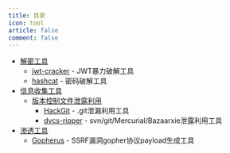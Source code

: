 ```yaml
---
title: 目录
icon: tool
article: false
comment: false
---
```


- [解密工具](#)
  - [jwt-cracker](jwt-cracker) - JWT暴力破解工具
  - [hashcat](hashcat) - 密码破解工具
- [信息收集工具](#)
  - [版本控制文件泄露利用](cvs/#版本控制文件泄露利用工具)  
    - [HackGit](cvs/#git利用工具) - .git泄漏利用工具
    - [dvcs-ripper](cvs/#svn-git-mercurial-bazaar利用工具) - svn/git/Mercurial/Bazaarxie泄露利用工具   
- [渗透工具](#)
  - [Gopherus](gopherus) - SSRF漏洞gopher协议payload生成工具
